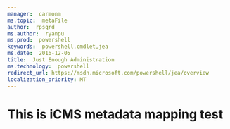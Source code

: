 ```yaml
---
manager:  carmonm 
ms.topic:  metaFile 
author:  rpsqrd 
ms.author:  ryanpu
ms.prod:  powershell
keywords:  powershell,cmdlet,jea
ms.date:  2016-12-05 
title:  Just Enough Administration
ms.technology:  powershell
redirect_url: https://msdn.microsoft.com/powershell/jea/overview
localization_priority: MT
---
```


# This is iCMS metadata mapping test
